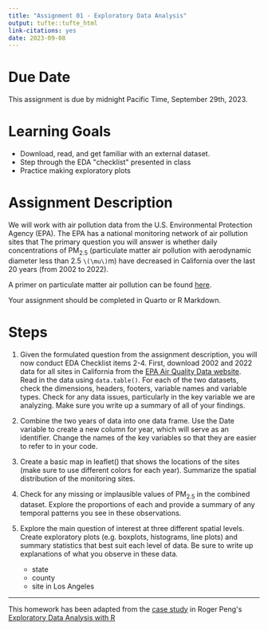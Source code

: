 ```yaml
---
title: "Assignment 01 - Exploratory Data Analysis"
output: tufte::tufte_html
link-citations: yes
date: 2023-09-08
---
```


# Due Date

This assignment is due by midnight Pacific Time, September 29th, 2023.

# Learning Goals
- Download, read, and get familiar with an external dataset. 
- Step through the EDA "checklist" presented in class
- Practice making exploratory plots


# Assignment Description

We will work with air pollution data from the U.S. Environmental Protection Agency (EPA). The EPA has a national monitoring network of air pollution sites that The primary question you will answer is whether daily concentrations of PM$_{2.5}$ (particulate matter air pollution with aerodynamic diameter less than 2.5 `\(\mu\)`m) have decreased in California over the last 20 years (from 2002 to 2022).

A primer on particulate matter air pollution can be found [here](https://www.epa.gov/pm-pollution/particulate-matter-pm-basics).

Your assignment should be completed in Quarto or R Markdown.

# Steps

1. Given the formulated question from the assignment description, you will now conduct EDA Checklist items 2-4. First, download 2002 and 2022 data for all sites in California from the [EPA Air Quality Data website](https://www.epa.gov/outdoor-air-quality-data/download-daily-data). Read in the data using `data.table()`. For each of the two datasets, check the dimensions, headers, footers, variable names and variable types. Check for any data issues, particularly in the key variable we are analyzing. Make sure you write up a summary of all of your findings.

2. Combine the two years of data into one data frame. Use the Date variable to create a new column for year, which will serve as an identifier. Change the names of the key variables so that they are easier to refer to in your code.

3. Create a basic map in leaflet() that shows the locations of the sites (make sure to use different colors for each year). Summarize the spatial distribution of the monitoring sites.

4. Check for any missing or implausible values of PM$_{2.5}$ in the combined dataset. Explore the proportions of each and provide a summary of any temporal patterns you see in these observations.

5. Explore the main question of interest at three different spatial levels. Create exploratory plots (e.g. boxplots, histograms, line plots) and summary statistics that best suit each level of data. Be sure to write up explanations of what you observe in these data.

    - state
    - county
    - site in Los Angeles
    
    

---

This homework has been adapted from the [case study](https://bookdown.org/rdpeng/exdata/data-analysis-case-study-changes-in-fine-particle-air-pollution-in-the-u-s-.html) in Roger Peng's [Exploratory Data Analysis with R](https://bookdown.org/rdpeng/exdata/)


